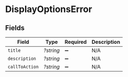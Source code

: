 # DisplayOptionsError


## Fields

| Field              | Type               | Required           | Description        |
| ------------------ | ------------------ | ------------------ | ------------------ |
| `title`            | *?string*          | :heavy_minus_sign: | N/A                |
| `description`      | *?string*          | :heavy_minus_sign: | N/A                |
| `callToAction`     | *?string*          | :heavy_minus_sign: | N/A                |
